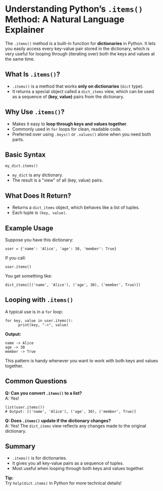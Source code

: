 # Understanding Python’s `.items()` Method: A Natural Language Explainer

The `.items()` method is a built-in function for **dictionaries** in Python. It lets you easily access every key-value pair stored in the dictionary, which is very useful for looping through (iterating over) both the keys and values at the same time.

## What Is `.items()`?

- `.items()` is a method that works **only on dictionaries** (`dict` type).
- It returns a special object called a `dict_items` view, which can be used as a sequence of **(key, value)** pairs from the dictionary.

## Why Use `.items()`?

- Makes it easy to **loop through keys and values together**.
- Commonly used in `for` loops for clean, readable code.
- Preferred over using `.keys()` or `.values()` alone when you need both parts.

## Basic Syntax

    my_dict.items()

- `my_dict` is any dictionary.
- The result is a "view" of all (key, value) pairs.

## What Does It Return?

- Returns a `dict_items` object, which behaves like a list of tuples.
- Each tuple is `(key, value)`.

## Example Usage

Suppose you have this dictionary:

    user = {'name': 'Alice', 'age': 30, 'member': True}

If you call:

    user.items()

You get something like:

    dict_items([('name', 'Alice'), ('age', 30), ('member', True)])

## Looping with `.items()`

A typical use is in a `for` loop:

    for key, value in user.items():
          print(key, "->", value)

**Output:**
      
    name -> Alice
    age -> 30
    member -> True

This pattern is handy whenever you want to work with both keys and values together.

## Common Questions

**Q: Can you convert `.items()` to a list?**  
A: Yes!  
      
    list(user.items())
    # Output: [('name', 'Alice'), ('age', 30), ('member', True)]

**Q: Does `.items()` update if the dictionary changes?**  
A: Yes! The `dict_items` view reflects any changes made to the original dictionary.

## Summary

- `.items()` is for dictionaries.
- It gives you all key-value pairs as a sequence of tuples.
- Most useful when looping through both keys and values together.

**Tip:**  
Try `help(dict.items)` in Python for more technical details!

